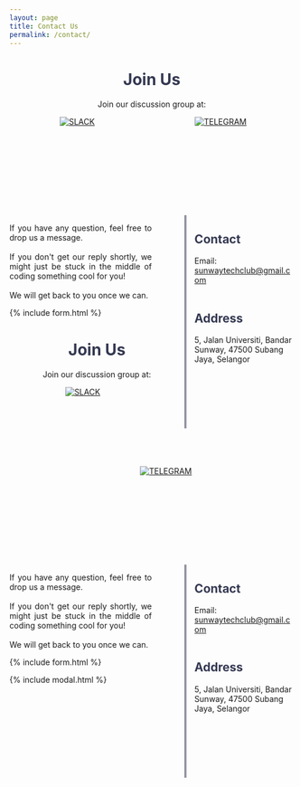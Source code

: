 ```yaml
---
layout: page
title: Contact Us
permalink: /contact/
---
```

<div style="text-align: center;">
	<h1 style="color: #343851;">Join Us</h1>
	<p>
		Join our discussion group at:<br>
		<div class="slack" style="display: inline-block; vertical-align: top;">
			<a href="https://join.slack.com/t/sunwaytechclub/shared_invite/enQtNDI4MzAwMDk4ODgzLWM3MzMyZWY2NTRiMzhjNDNhN2Y5ZjY3ZDY1YWY1ZjVlYjI5M2UxZmJkMjljMjdjZmE1N2ZmMmM2ZjA0YzljYjQ" style="border: none;">
				<img src="{{ "/assets/img/slack.png" | relative_url }}" alt="SLACK">
			</a>
		</div>
		<div class="telegram" style="display: inline-block; vertical-align: top;">
			<a href="tg://join?invite=AEw0LkH7Xu4BRr0BVSXH9g" style="border: none;">
				<img src="{{ "/assets/img/telegram.png" | relative_url }}" alt="TELEGRAM">
			</a>
		</div>
	</p>
</div>
<div>
	<div class="form-wrapper">
		 <p align="justify">
		 	If you have any question, feel free to drop us a message. <br><br>
		 	If you don't get our reply shortly, we might just be stuck in the middle of coding something cool for you! <br><br>
			We will get back to you once we can. 
		</p>
		{% include form.html %}
	</div>
	<div class="contact-info-wrapper">
		<h2 style="color: #343851">Contact</h2>
		<p>Email: <a href="mailto:sunwaytechclub@gmail.com" style="border: none !important;">sunwaytechclub@gmail.com</a><br><br></p>
		<h2 style="color: #343851">Address</h2>
		<p>5, Jalan Universiti, Bandar Sunway, 47500 Subang Jaya, Selangor</p>
	</div>
</div>

<div style="text-align: center;">
	<h1 style="color: #343851;">Join Us</h1>
	<p>
		Join our discussion group at:<br>
		<div class="slack" style="display: inline-block; vertical-align: top;">
			<a href="https://join.slack.com/t/sunwaytechclub/shared_invite/enQtNDI4MzAwMDk4ODgzLWM3MzMyZWY2NTRiMzhjNDNhN2Y5ZjY3ZDY1YWY1ZjVlYjI5M2UxZmJkMjljMjdjZmE1N2ZmMmM2ZjA0YzljYjQ" style="border: none;">
				<img src="{{ "/assets/img/slack.png" | relative_url }}" alt="SLACK">
			</a>
		</div>
		<div class="telegram" style="display: inline-block; vertical-align: top;">
			<a href="tg://join?invite=AEw0LkH7Xu4BRr0BVSXH9g" style="border: none;">
				<img src="{{ "/assets/img/telegram.png" | relative_url }}" alt="TELEGRAM">
			</a>
		</div>
	</p>
</div>
<div>
	<div class="form-wrapper">
		 <p align="justify">
		 	If you have any question, feel free to drop us a message. <br><br>
		 	If you don't get our reply shortly, we might just be stuck in the middle of coding something cool for you! <br><br>
			We will get back to you once we can.
		</p>
		{% include form.html %}
	</div>
	<div class="contact-info-wrapper">
		<h2 style="color: #343851">Contact</h2>
		<p>Email: <a href="mailto:sunwaytechclub@gmail.com" style="border: none !important;">sunwaytechclub@gmail.com</a><br><br></p>
		<h2 style="color: #343851">Address</h2>
		<p>5, Jalan Universiti, Bandar Sunway, 47500 Subang Jaya, Selangor</p>
	</div>
</div>

{% include modal.html %}

<style type="text/css">
/*desktop*/
@media screen and (min-width: 769px) {
	.form-wrapper{
		width: 50%;
		display: inline-block;
		text-align: justify;
	}

	.contact-info-wrapper{
		width: 35%;
		display: inline-block;
		vertical-align: top;
		float: right;
		border-left: 3px double #343851;
		padding-left: 3%;
		padding-bottom: 100px;
	}

	.slack{
		padding-right: 50px;
		width: 140px;
		height: 140px;
	}

	.telegram{
		padding-left: 50px;
		width: 160px;
		height: 160px;
	}
}

/*mobile*/
@media screen and (max-width: 768px) {
	.form-wrapper{
		width: 100%;
		text-align: justify;
	}

	.contact-info-wrapper{
		width: 100%;
		display: inline-block;
		padding-top: 50px;
	}
	.slack{
		width: 30%;
		height: 30%;
	}

	.telegram{
		width: 37%;
		height: 37%;
	}
}
</style>
